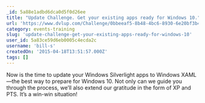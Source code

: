 ```yaml
---
_id: 5a88e1adbd6dca0d5f0d26ee
title: "Update Challenge. Get your existing apps ready for Windows 10."
url: 'https://www.dvlup.com/Challenge/0bbeeaf5-8b48-4bc6-8930-6e20bf3b480e'
category: events-training
slug: 'update-challenge-get-your-existing-apps-ready-for-windows-10'
user_id: 5a83ce59d6eb0005c4ecda2c
username: 'bill-s'
createdOn: '2015-04-18T13:51:57.000Z'
tags: []
---
```


Now is the time to update your Windows Silverlight apps to Windows XAML—the best way to prepare for Windows 10. Not only can we guide you through the process, we’ll also extend our gratitude in the form of XP and PTS. It’s a win-win situation!
